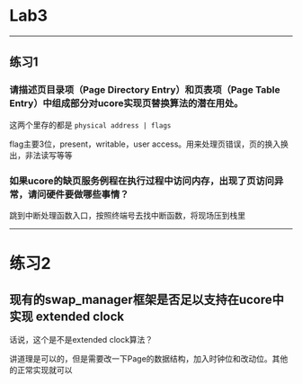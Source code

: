 # Lab3


---

## 练习1

### 请描述页目录项（Page Directory Entry）和页表项（Page Table Entry）中组成部分对ucore实现页替换算法的潜在用处。


这两个里存的都是 `physical address | flags`

flag主要3位，present，writable，user access。用来处理页错误，页的换入换出，非法读写等等

### 如果ucore的缺页服务例程在执行过程中访问内存，出现了页访问异常，请问硬件要做哪些事情？

跳到中断处理函数入口，按照终端号去找中断函数，将现场压到栈里


---

# 练习2

## 现有的swap_manager框架是否足以支持在ucore中实现 extended clock

话说，这个是不是extended clock算法？

讲道理是可以的，但是需要改一下Page的数据结构，加入时钟位和改动位。其他的正常实现就可以
